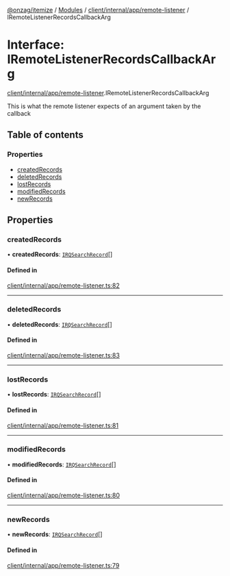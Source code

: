[@onzag/itemize](../README.md) / [Modules](../modules.md) / [client/internal/app/remote-listener](../modules/client_internal_app_remote_listener.md) / IRemoteListenerRecordsCallbackArg

# Interface: IRemoteListenerRecordsCallbackArg

[client/internal/app/remote-listener](../modules/client_internal_app_remote_listener.md).IRemoteListenerRecordsCallbackArg

This is what the remote listener expects of an argument taken
by the callback

## Table of contents

### Properties

- [createdRecords](client_internal_app_remote_listener.IRemoteListenerRecordsCallbackArg.md#createdrecords)
- [deletedRecords](client_internal_app_remote_listener.IRemoteListenerRecordsCallbackArg.md#deletedrecords)
- [lostRecords](client_internal_app_remote_listener.IRemoteListenerRecordsCallbackArg.md#lostrecords)
- [modifiedRecords](client_internal_app_remote_listener.IRemoteListenerRecordsCallbackArg.md#modifiedrecords)
- [newRecords](client_internal_app_remote_listener.IRemoteListenerRecordsCallbackArg.md#newrecords)

## Properties

### createdRecords

• **createdRecords**: [`IRQSearchRecord`](rq_querier.IRQSearchRecord.md)[]

#### Defined in

[client/internal/app/remote-listener.ts:82](https://github.com/onzag/itemize/blob/59702dd5/client/internal/app/remote-listener.ts#L82)

___

### deletedRecords

• **deletedRecords**: [`IRQSearchRecord`](rq_querier.IRQSearchRecord.md)[]

#### Defined in

[client/internal/app/remote-listener.ts:83](https://github.com/onzag/itemize/blob/59702dd5/client/internal/app/remote-listener.ts#L83)

___

### lostRecords

• **lostRecords**: [`IRQSearchRecord`](rq_querier.IRQSearchRecord.md)[]

#### Defined in

[client/internal/app/remote-listener.ts:81](https://github.com/onzag/itemize/blob/59702dd5/client/internal/app/remote-listener.ts#L81)

___

### modifiedRecords

• **modifiedRecords**: [`IRQSearchRecord`](rq_querier.IRQSearchRecord.md)[]

#### Defined in

[client/internal/app/remote-listener.ts:80](https://github.com/onzag/itemize/blob/59702dd5/client/internal/app/remote-listener.ts#L80)

___

### newRecords

• **newRecords**: [`IRQSearchRecord`](rq_querier.IRQSearchRecord.md)[]

#### Defined in

[client/internal/app/remote-listener.ts:79](https://github.com/onzag/itemize/blob/59702dd5/client/internal/app/remote-listener.ts#L79)
